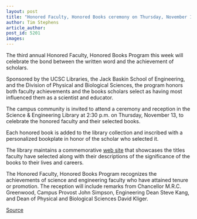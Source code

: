 ```yaml
---
layout: post
title: "Honored Faculty, Honored Books ceremony on Thursday, November 13"
author: Tim Stephens
article_author: 
post_id: 5201
images:
---
```


<p>
  The third annual Honored Faculty, Honored Books Program this week will celebrate the bond between the written word and the achievement of scholars.
</p>
<p>
  Sponsored by the UCSC Libraries, the Jack Baskin School of Engineering, and the Division of Physical and Biological Sciences, the program honors both faculty achievements and the books scholars select as having most influenced them as a scientist and educator.<br>
</p>
<p>
  The campus community is invited to attend a ceremony and reception in the Science &amp; Engineering Library at 2:30 p.m. on Thursday, November 13, to celebrate the honored faculty and their selected books.<br>
</p>
<p>
  Each honored book is added to the library collection and inscribed with a personalized bookplate in honor of the scholar who selected it.
</p>
<p>
  The library maintains a commemorative <a href="http://library.ucsc.edu/science/honor/2003/index.html">web site</a> that showcases the titles faculty have selected along with their descriptions of the significance of the books to their lives and careers.<br>
</p>
<p>
  The Honored Faculty, Honored Books Program recognizes the achievements of science and engineering faculty who have attained tenure or promotion. The reception will include remarks from Chancellor M.R.C. Greenwood, Campus Provost John Simpson, Engineering Dean Steve Kang, and Dean of Physical and Biological Sciences David Kliger.<br>
</p>
<p><a href="http://www1.ucsc.edu/currents/03-04/12-08/CURRENTS%20ONLINE/03-04/11-10/books.html" title="Permalink to books">Source</a></p>

